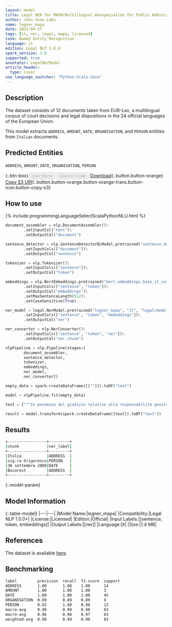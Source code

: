 ```yaml
---
layout: model
title: Legal NER for MAPA(Multilingual Anonymisation for Public Administrations)
author: John Snow Labs
name: legner_mapa
date: 2023-04-27
tags: [it, ner, legal, mapa, licensed]
task: Named Entity Recognition
language: it
edition: Legal NLP 1.0.0
spark_version: 3.0
supported: true
annotator: LegalNerModel
article_header:
  type: cover
use_language_switcher: "Python-Scala-Java"
---
```


## Description

The dataset consists of 12 documents taken from EUR-Lex, a multilingual corpus of court decisions and legal dispositions in the 24 official languages of the European Union.

This model extracts `ADDRESS`, `AMOUNT`, `DATE`, `ORGANISATION`, and `PERSON` entities from `Italian` documents.

## Predicted Entities

`ADDRESS`, `AMOUNT`, `DATE`, `ORGANISATION`, `PERSON`

{:.btn-box}
<button class="button button-orange" disabled>Live Demo</button>
<button class="button button-orange" disabled>Open in Colab</button>
[Download](https://s3.amazonaws.com/auxdata.johnsnowlabs.com/legal/models/legner_mapa_it_1.0.0_3.0_1682597548726.zip){:.button.button-orange}
[Copy S3 URI](s3://auxdata.johnsnowlabs.com/legal/models/legner_mapa_it_1.0.0_3.0_1682597548726.zip){:.button.button-orange.button-orange-trans.button-icon.button-copy-s3}

## How to use



<div class="tabs-box" markdown="1">
{% include programmingLanguageSelectScalaPythonNLU.html %}

```python
document_assembler = nlp.DocumentAssembler()\
        .setInputCol("text")\
        .setOutputCol("document")

sentence_detector = nlp.SentenceDetectorDLModel.pretrained("sentence_detector_dl", "xx")\
        .setInputCols(["document"])\
        .setOutputCol("sentence")

tokenizer = nlp.Tokenizer()\
        .setInputCols(["sentence"])\
        .setOutputCol("token")

embeddings = nlp.BertEmbeddings.pretrained("bert_embeddings_base_it_cased", "it")\
        .setInputCols(["sentence", "token"])\
        .setOutputCol("embeddings")\
        .setMaxSentenceLength(512)\
        .setCaseSensitive(True)

ner_model = legal.NerModel.pretrained("legner_mapa", "it", "legal/models")\
        .setInputCols(["sentence", "token", "embeddings"])\
        .setOutputCol("ner")

ner_converter = nlp.NerConverter()\
        .setInputCols(["sentence", "token", "ner"])\
        .setOutputCol("ner_chunk")

nlpPipeline = nlp.Pipeline(stages=[
        document_assembler,
        sentence_detector,
        tokenizer,
        embeddings,
        ner_model,
        ner_converter])

empty_data = spark.createDataFrame([[""]]).toDF("text")

model = nlpPipeline.fit(empty_data)

text = ["""In pendenza del giudizio relativo alla responsabilità genitoriale instaurato in Italia, la sig.ra Grigorescu, il 30 settembre 2009, ha adito la Judecătoria București ( Tribunale di primo grado di Bucarest ) chiedendo il divorzio, l’affidamento esclusivo del figlio e un contributo al mantenimento del figlio a carico del padre a titolo di mantenimento della prole."""]

result = model.transform(spark.createDataFrame([text]).toDF("text"))
```

</div>

## Results

```bash
+-----------------+---------+
|chunk            |ner_label|
+-----------------+---------+
|Italia           |ADDRESS  |
|sig.ra Grigorescu|PERSON   |
|30 settembre 2009|DATE     |
|Bucarest         |ADDRESS  |
+-----------------+---------+
```

{:.model-param}
## Model Information

{:.table-model}
|---|---|
|Model Name:|legner_mapa|
|Compatibility:|Legal NLP 1.0.0+|
|License:|Licensed|
|Edition:|Official|
|Input Labels:|[sentence, token, embeddings]|
|Output Labels:|[ner]|
|Language:|it|
|Size:|1.4 MB|

## References

The dataset is available [here](https://huggingface.co/datasets/joelito/mapa).

## Benchmarking

```bash
label         precision  recall  f1-score  support 
ADDRESS       1.00       1.00    1.00      14      
AMOUNT        1.00       1.00    1.00      3       
DATE          1.00       1.00    1.00      45      
ORGANISATION  0.89       0.89    0.89      9       
PERSON        0.92       1.00    0.96      12      
macro-avg     0.98       0.99    0.98      83      
macro-avg     0.96       0.98    0.97      83      
weighted-avg  0.98       0.99    0.98      83   
```
